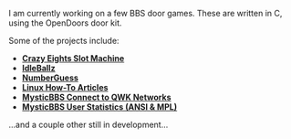 I am currently working on a few BBS door games. These are written in C, using the OpenDoors door kit.

Some of the projects include:

- [**Crazy Eights Slot Machine**](https://github.com/DRPanther/Crazy_Eights_Slots)
- [**IdleBallz**](https://github.com/DRPanther/IdleBallz)
- [**NumberGuess**](https://github.com/DRPanther/number-guess)
- [**Linux How-To Articles**](https://github.com/DRPanther/Linux-HowTo)
- [**MysticBBS Connect to QWK Networks**](https://github.com/DRPanther/MysticBBS-QWK)
- [**MysticBBS User Statistics (ANSI & MPL)**](https://github.com/DRPanther/mystic_userstats)

...and a couple other still in development...
